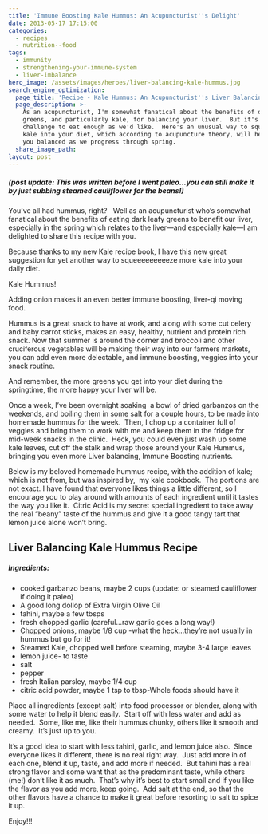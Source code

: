 ```yaml
---
title: 'Immune Boosting Kale Hummus: An Acupuncturist''s Delight'
date: 2013-05-17 17:15:00
categories:
  - recipes
  - nutrition--food
tags:
  - immunity
  - strengthening-your-immune-system
  - liver-imbalance
hero_image: /assets/images/heroes/liver-balancing-kale-hummus.jpg
search_engine_optimization:
  page_title: 'Recipe - Kale Hummus: An Acupuncturist''s Liver Balancing Delight'
  page_description: >-
    As an acupuncturist, I'm somewhat fanatical about the benefits of dark leafy
    greens, and particularly kale, for balancing your liver.  But it's always a
    challenge to eat enough as we'd like.  Here's an unusual way to squeeze more
    kale into your diet, which according to acupuncture theory, will help keep
    you balanced as we progress through spring.
  share_image_path:
layout: post
---
```


##### (post update: This was written before I went paleo…you can still make it by just subbing steamed cauliflower for the beans!)

You’ve all had hummus, right? &nbsp; Well as an acupuncturist who’s somewhat fanatical about the benefits of eating dark leafy greens to benefit our liver, especially in the spring which relates to the liver—and especially kale—I am delighted to share this recipe with you.

Because thanks to my new Kale recipe book, I have this new great suggestion for yet another way to squeeeeeeeeeze more kale into your daily diet.&nbsp;

Kale Hummus!

Adding onion makes it an even better immune boosting, liver-qi moving food.

Hummus is a great snack to have at work, and along with some cut celery and baby carrot sticks, makes an easy, healthy, nutrient and protein rich snack. Now that summer is around the corner and broccoli and other cruciferous vegetables will be making their way into our farmers markets, you can add even more delectable, and immune boosting, veggies into your snack routine.&nbsp;

And remember, the more greens you get into your diet during the springtime, the more happy your liver will be.

Once a week, I’ve been overnight soaking&nbsp; a bowl of dried garbanzos on the weekends, and boiling them in some salt for a couple hours, to be made into homemade hummus for the week.&nbsp; Then, I chop up a container full of veggies and bring them to work with me and keep them in the fridge for mid-week snacks in the clinic.&nbsp; Heck, you could even just wash up some kale leaves, cut off the stalk and wrap those around your Kale Hummus, bringing you even more Liver balancing, Immune Boosting nutrients.

Below is my beloved homemade hummus recipe, with the addition of kale; which is not from, but was inspired by,&nbsp; my kale cookbook.&nbsp; The portions are not exact. I have found that everyone likes things a little different, so I encourage you to play around with amounts of each ingredient until it tastes the way you like it.&nbsp; Citric Acid is my secret special ingredient to take away the real “beany” taste of the hummus and give it a good tangy tart that lemon juice alone won’t bring.

## Liver Balancing Kale Hummus Recipe

##### Ingredients:

* cooked garbanzo beans, maybe 2 cups (update: or steamed cauliflower if doing it paleo)
* A good long dollop of Extra Virgin Olive Oil
* tahini, maybe a few tbsps
* fresh chopped garlic (careful…raw garlic goes a long way!)
* Chopped onions, maybe 1/8 cup -what the heck…they’re not usually in hummus but go for it!
* Steamed Kale, chopped well before steaming, maybe 3-4 large leaves
* lemon juice- to taste
* salt
* pepper
* fresh Italian parsley, maybe 1/4 cup
* citric acid powder, maybe 1 tsp to tbsp-Whole foods should have it

Place all ingredients (except salt) into food processor or blender, along with some water to help it blend easily.&nbsp; Start off with less water and add as needed.&nbsp; Some, like me, like their hummus chunky, others like it smooth and creamy.&nbsp; It’s just up to you.

It’s a good idea to start with less tahini, garlic, and lemon juice also.&nbsp; Since everyone likes it different, there is no real right way.&nbsp; Just add more in of each one, blend it up, taste, and add more if needed.&nbsp; But tahini has a real strong flavor and some want that as the predominant taste, while others (me!) don’t like it as much.&nbsp; That’s why it’s best to start small and if you like the flavor as you add more, keep going.&nbsp; Add salt at the end, so that the other flavors have a chance to make it great before resorting to salt to spice it up.

Enjoy!!!
